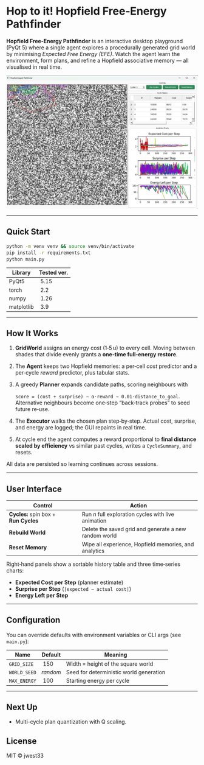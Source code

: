 # Hop to it! Hopfield Free‑Energy Pathfinder

**Hopfield Free‑Energy Pathfinder** is an interactive desktop playground (PyQt 5) where a single agent explores a procedurally generated grid world by minimising *Expected Free Energy (EFE)*. Watch the agent learn the environment, form plans, and refine a Hopfield associative memory — all visualised in real time.

![App example](app-example.jpg)

---

## Quick Start

```bash
python -m venv venv && source venv/bin/activate
pip install -r requirements.txt
python main.py
```

| Library    | Tested ver. |
| ---------- | ----------- |
| PyQt5      |  5.15       |
| torch      |  2.2        |
| numpy      |  1.26       |
| matplotlib |  3.9        |

---

## How It Works

1. **GridWorld** assigns an energy cost (1‑5 u) to every cell. Moving between shades that divide evenly grants a **one‑time full‑energy restore**.

2. The **Agent** keeps two Hopfield memories: a per‑cell *cost* predictor and a per‑cycle *reward* predictor, plus tabular stats.

3. A greedy **Planner** expands candidate paths, scoring neighbours with

   `score = (cost + surprise) − α·reward − 0.01·distance_to_goal`.
   Alternative neighbours become one‑step “back‑track probes” to seed future re‑use.

4. The **Executor** walks the chosen plan step‑by‑step. Actual cost, surprise, and energy are logged; the GUI repaints in real time.

5. At cycle end the agent computes a reward proportional to **final distance scaled by efficiency** vs similar past cycles, writes a `CycleSummary`, and resets.

All data are persisted so learning continues across sessions.

---

## User Interface

| Control                               | Action                                                |
| ------------------------------------- | ----------------------------------------------------- |
| **Cycles:** spin box + **Run Cycles** | Run *n* full exploration cycles with live animation   |
| **Rebuild World**                     | Delete the saved grid and generate a new random world |
| **Reset Memory**                      | Wipe all experience, Hopfield memories, and analytics |

Right‑hand panels show a sortable history table and three time‑series charts:

* **Expected Cost per Step** (planner estimate)
* **Surprise per Step** (`|expected − actual cost|`)
* **Energy Left per Step**

---

## Configuration

You can override defaults with environment variables or CLI args (see `main.py`):

| Name         | Default  | Meaning                                 |
| ------------ | -------- | --------------------------------------- |
| `GRID_SIZE`  |  150     | Width = height of the square world      |
| `WORLD_SEED` | *random* | Seed for deterministic world generation |
| `MAX_ENERGY` |  100     | Starting energy per cycle               |

---

## Next Up

- Multi-cycle plan quantization with Q scaling.

## License

MIT © jwest33
